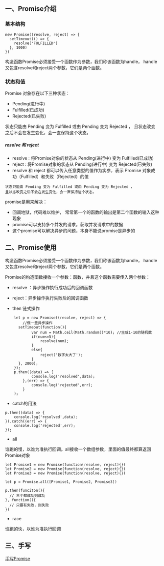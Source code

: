 ## 一、Promise介绍

### 基本结构
```
new Promise((resolve, reject) => {
  setTimeout(() => {
    resolve('FULFILLED')
  }, 1000)
})

```

构造函数Promise必须接受一个函数作为参数，我们称该函数为handle，
handle又包含resolve和reject两个参数，它们是两个函数。

### 状态和值
Promise 对象存在以下三种状态：
* Pending(进行中)
* Fulfilled(已成功)
* Rejected(已失败)

状态只能由 Pending 变为 Fulfilled 或由 Pending 变为 Rejected ，
且状态改变之后不会在发生变化，会一直保持这个状态。


##### resolve 和 reject

* resolve : 将Promise对象的状态从 Pending(进行中) 变为 Fulfilled(已成功)
* reject : 将Promise对象的状态从 Pending(进行中) 变为 Rejected(已失败)
* resolve 和 reject 都可以传入任意类型的值作为实参，表示 Promise 对象成功（Fulfilled）和失败（Rejected）的值

```
状态只能由 Pending 变为 Fulfilled 或由 Pending 变为 Rejected ，
且状态改变之后不会在发生变化，会一直保持这个状态。

```
promise是用来解决：
* 回调地狱，代码难以维护， 常常第一个的函数的输出是第二个函数的输入这种现象
* promise可以支持多个并发的请求，获取并发请求中的数据
* 这个promise可以解决异步的问题，本身不能说promise是异步的



## 二、Promise使用


构造函数Promise必须接受一个函数作为参数，我们称该函数为handle，
handle又包含resolve和reject两个参数，它们是两个函数。

Promise的构造函数接收一个参数：函数，并且这个函数需要传入两个参数：
* resolve ：异步操作执行成功后的回调函数
* reject：异步操作执行失败后的回调函数


* then 链式操作
```
    let p = new Promise((resolve, reject) => {
        //做一些异步操作
      setTimeout(function(){
            var num = Math.ceil(Math.random()*10); //生成1-10的随机数
            if(num<=5){
                resolve(num);
            }
            else{
                reject('数字太大了');
            }
      }, 2000);
    });
    p.then((data) => {
            console.log('resolved',data);
        },(err) => {
            console.log('rejected',err);
        }
    ); 

```

* catch的用法

```
p.then((data) => {
    console.log('resolved',data);
}).catch((err) => {
    console.log('rejected',err);
});

```

* all

谁跑的慢，以谁为准执行回调。all接收一个数组参数，里面的值最终都算返回Promise对象

```
let Promise1 = new Promise(function(resolve, reject){})
let Promise2 = new Promise(function(resolve, reject){})
let Promise3 = new Promise(function(resolve, reject){})

let p = Promise.all([Promise1, Promise2, Promise3])

p.then(funciton(){
  // 三个都成功则成功  
}, function(){
  // 只要有失败，则失败 
})

```

* race

谁跑的快，以谁为准执行回调

## 三、手写
[手写Promise](promise.js)
